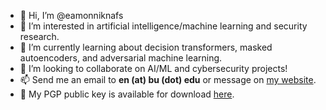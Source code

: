 - 👋 Hi, I’m @eamonniknafs
- 👀 I’m interested in artificial intelligence/machine learning and security research.
- 🌱 I’m currently learning about decision transformers, masked autoencoders, and adversarial machine learning.
- 💞️ I’m looking to collaborate on AI/ML and cybersecurity projects!
- 📫 Send me an email to **en (at) bu (dot) edu** or message on [my website](https://eamonniknafs.com).
- 🔐 My PGP public key is available for download [here](https://keys.openpgp.org/search?q=en%40bu.edu).

<!---
eamonniknafs/eamonniknafs is a ✨ special ✨ repository because its `README.md` (this file) appears on your GitHub profile.
You can click the Preview link to take a look at your changes.
--->
